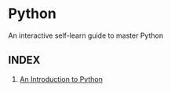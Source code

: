 # Python
An interactive self-learn guide to master Python
## INDEX

1. [An Introduction to Python](https://github.com/yoursamlan/Python/blob/master/An%20Introduction%20to%20Python.md)
